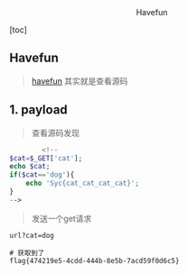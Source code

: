 <center>Havefun</center>



[toc]

## Havefun

> [havefun](https://buuoj.cn/challenges#[%E6%9E%81%E5%AE%A2%E5%A4%A7%E6%8C%91%E6%88%98%202019]Havefun)  其实就是查看源码



## 1. payload

> 查看源码发现

```php
        <!--
$cat=$_GET['cat'];
echo $cat;
if($cat=='dog'){
    echo 'Syc{cat_cat_cat_cat}';
}
-->
```

> 发送一个get请求

```shell
url?cat=dog

# 获取到了
flag{474219e5-4cdd-444b-8e5b-7acd59f0d6c5}
```





